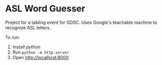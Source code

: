 # ASL Word Guesser
Project for a tabling event for GDSC. Uses Google's teachable machine to recognize ASL letters.

To run:

1. Install python
2. Run `python -m http.server`
3. Open <http://localhost:8000>
